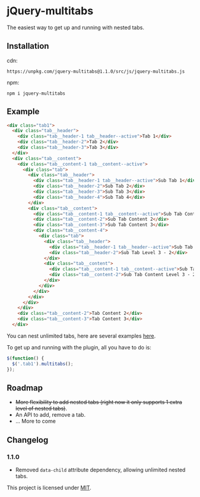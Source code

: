 # jQuery-multitabs

The easiest way to get up and running with nested tabs. 

## Installation

cdn:

`https://unpkg.com/jquery-multitabs@1.1.0/src/js/jquery-multitabs.js` 

npm:

`npm i jquery-multitabs`

## Example

```html
<div class="tab1">
  <div class="tab__header">
    <div class="tab__header-1 tab__header--active">Tab 1</div>
    <div class="tab__header-2">Tab 2</div>
    <div class="tab__header-3">Tab 3</div>
  </div>
  <div class="tab__content">
    <div class="tab__content-1 tab__content--active">
      <div class="tab">
        <div class="tab__header">
          <div class="tab__header-1 tab__header--active">Sub Tab 1</div>
          <div class="tab__header-2">Sub Tab 2</div>
          <div class="tab__header-3">Sub Tab 3</div>
          <div class="tab__header-4">Sub Tab 4</div>
        </div>
        <div class="tab__content">
          <div class="tab__content-1 tab__content--active">Sub Tab Content 1</div>
          <div class="tab__content-2">Sub Tab Content 2</div>
          <div class="tab__content-3">Sub Tab Content 3</div>
          <div class="tab__content-4">
            <div class="tab">
              <div class="tab__header">
                <div class="tab__header-1 tab__header--active">Sub Tab Level 3 - 1</div>
                <div class="tab__header-2">Sub Tab Level 3 - 2</div>
              </div>
              <div class="tab__content">
                <div class="tab__content-1 tab__content--active">Sub Tab Content Level 3 - 1</div>
                <div class="tab__content-2">Sub Tab Content Level 3 - 2</div>
              </div>
            </div>
          </div>
        </div>
      </div>
    </div>
    <div class="tab__content-2">Tab Content 2</div>
    <div class="tab__content-3">Tab Content 3</div>
  </div>
```

You can nest unlimited tabs, here are several examples [here](https://jsfiddle.net/marco321/87e3Lg53/).

To get up and running with the plugin, all you have to do is: 

```javascript
$(function() {
  $('.tab1').multitabs();
});
```
## Roadmap 

- ~~More flexibility to add nested tabs (right now it only supports 1 extra level of nested  tabs)~~.
- An API to add, remove a tab. 
- ... More to come

## Changelog

### 1.1.0

- Removed `data-child` attribute dependency, allowing unlimited nested tabs. 

This project is licensed under [MIT](https://github.com/marco3211/jquery-multitabs/blob/master/LICENSE).